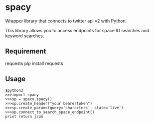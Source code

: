 # spacy
Wrapper library that connects to twitter api v2 with Python.

This library allows you to access endpoints for space ID searches and keyword searches.

## Requirement
requests 
pip install requests

## Usage

```
$python3
>>>import spacy
>>>sp = spacy.spacy()
>>>sp.create_header("your bearertoken")
>>>sp.create_params(query='characters', state='live')
>>>sp.connect_to_search_space_endpoint()
print return json
```